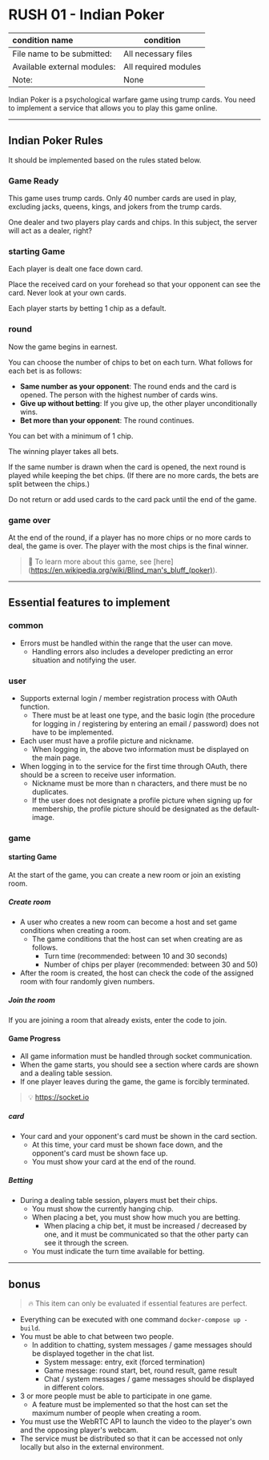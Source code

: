 # RUSH 01 - Indian Poker

| condition name | condition |
| :------------------ | ---------------- |
| File name to be submitted: | All necessary files |
| Available external modules: | All required modules |
| Note: | None |

Indian Poker is a psychological warfare game using trump cards. You need to implement a service that allows you to play this game online.

---

## Indian Poker Rules

It should be implemented based on the rules stated below.

### Game Ready
This game uses trump cards. Only 40 number cards are used in play, excluding jacks, queens, kings, and jokers from the trump cards.

One dealer and two players play cards and chips. In this subject, the server will act as a dealer, right?

### starting Game
Each player is dealt one face down card.

Place the received card on your forehead so that your opponent can see the card. Never look at your own cards.

Each player starts by betting 1 chip as a default.

### round
Now the game begins in earnest.

You can choose the number of chips to bet on each turn. What follows for each bet is as follows:

- **Same number as your opponent**: The round ends and the card is opened. The person with the highest number of cards wins.
- **Give up without betting**: If you give up, the other player unconditionally wins.
- **Bet more than your opponent**: The round continues.

You can bet with a minimum of 1 chip.

The winning player takes all bets.

If the same number is drawn when the card is opened, the next round is played while keeping the bet chips. (If there are no more cards, the bets are split between the chips.)

Do not return or add used cards to the card pack until the end of the game.

### game over

At the end of the round, if a player has no more chips or no more cards to deal, the game is over. The player with the most chips is the final winner.

> 💍 To learn more about this game, see [here] (https://en.wikipedia.org/wiki/Blind_man's_bluff_(poker)).

---

## Essential features to implement

### common
- Errors must be handled within the range that the user can move.
  - Handling errors also includes a developer predicting an error situation and notifying the user.

### user
- Supports external login / member registration process with OAuth function.
  - There must be at least one type, and the basic login (the procedure for logging in / registering by entering an email / password) does not have to be implemented.
- Each user must have a profile picture and nickname.
  - When logging in, the above two information must be displayed on the main page.
- When logging in to the service for the first time through OAuth, there should be a screen to receive user information.
  - Nickname must be more than n characters, and there must be no duplicates.
  - If the user does not designate a profile picture when signing up for membership, the profile picture should be designated as the default-image.

### game

#### starting Game
At the start of the game, you can create a new room or join an existing room.

##### Create room
- A user who creates a new room can become a host and set game conditions when creating a room.
  - The game conditions that the host can set when creating are as follows.
    - Turn time (recommended: between 10 and 30 seconds)
    - Number of chips per player (recommended: between 30 and 50)
- After the room is created, the host can check the code of the assigned room with four randomly given numbers.

##### Join the room
If you are joining a room that already exists, enter the code to join.

#### Game Progress
- All game information must be handled through socket communication.
- When the game starts, you should see a section where cards are shown and a dealing table session.
- If one player leaves during the game, the game is forcibly terminated.

> 💡 https://socket.io

##### card
- Your card and your opponent's card must be shown in the card section.
  - At this time, your card must be shown face down, and the opponent's card must be shown face up.
  - You must show your card at the end of the round.
  
##### Betting
- During a dealing table session, players must bet their chips.
  - You must show the currently hanging chip.
  - When placing a bet, you must show how much you are betting.
    - When placing a chip bet, it must be increased / decreased by one, and it must be communicated so that the other party can see it through the screen.
  - You must indicate the turn time available for betting.

---

## bonus

> 🔥 This item can only be evaluated if essential features are perfect.
- Everything can be executed with one command `docker-compose up -build`.
- You must be able to chat between two people.
  - In addition to chatting, system messages / game messages should be displayed together in the chat list.
    - System message: entry, exit (forced termination)
    - Game message: round start, bet, round result, game result
    - Chat / system messages / game messages should be displayed in different colors.
- 3 or more people must be able to participate in one game.
  - A feature must be implemented so that the host can set the maximum number of people when creating a room.
- You must use the WebRTC API to launch the video to the player's own and the opposing player's webcam.
- The service must be distributed so that it can be accessed not only locally but also in the external environment.
